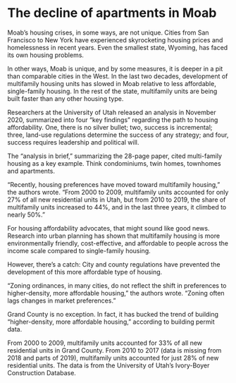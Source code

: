 # The decline of apartments in Moab

Moab’s housing crises, in some ways, are not unique. Cities from San Francisco to New York have experienced skyrocketing housing prices and homelessness in recent years. Even the smallest state, Wyoming, has faced its own housing problems.

In other ways, Moab is unique, and by some measures, it is deeper in a pit than comparable cities in the West. In the last two decades, development of multifamily housing units has slowed in Moab relative to less affordable, single-family housing. In the rest of the state, multifamily units are being built faster than any other housing type.

Researchers at the University of Utah released an analysis in November 2020, summarized into four “key findings” regarding the path to housing affordability. One, there is no silver bullet; two, success is incremental; three, land-use regulations determine the success of any strategy; and four, success requires leadership and political will.

The “analysis in brief,” summarizing the 28-page paper, cited multi-family housing as a key example. Think condominiums, twin homes, townhomes and apartments.

“Recently, housing preferences have moved toward multifamily housing,” the authors wrote. “From 2000 to 2009, multifamily units accounted for only 27% of all new residential units in Utah, but from 2010 to 2019, the share of multifamily units increased to 44%, and in the last three years, it climbed to nearly 50%.”

For housing affordability advocates, that might sound like good news. Research into urban planning has shown that multifamily housing is more environmentally friendly, cost-effective, and affordable to people across the income scale compared to single-family housing.

However, there’s a catch: City and county regulations have prevented the development of this more affordable type of housing.

“Zoning ordinances, in many cities, do not reflect the shift in preferences to higher-density, more affordable housing,” the authors wrote. “Zoning often lags changes in market preferences.”

Grand County is no exception. In fact, it has bucked the trend of building “higher-density, more affordable housing,” according to building permit data.

From 2000 to 2009, multifamily units accounted for 33% of all new residential units in Grand County. From 2010 to 2017 (data is missing from 2018 and parts of 2019), multifamily units accounted for just 28% of new residential units. The data is from the University of Utah’s Ivory-Boyer Construction Database.
